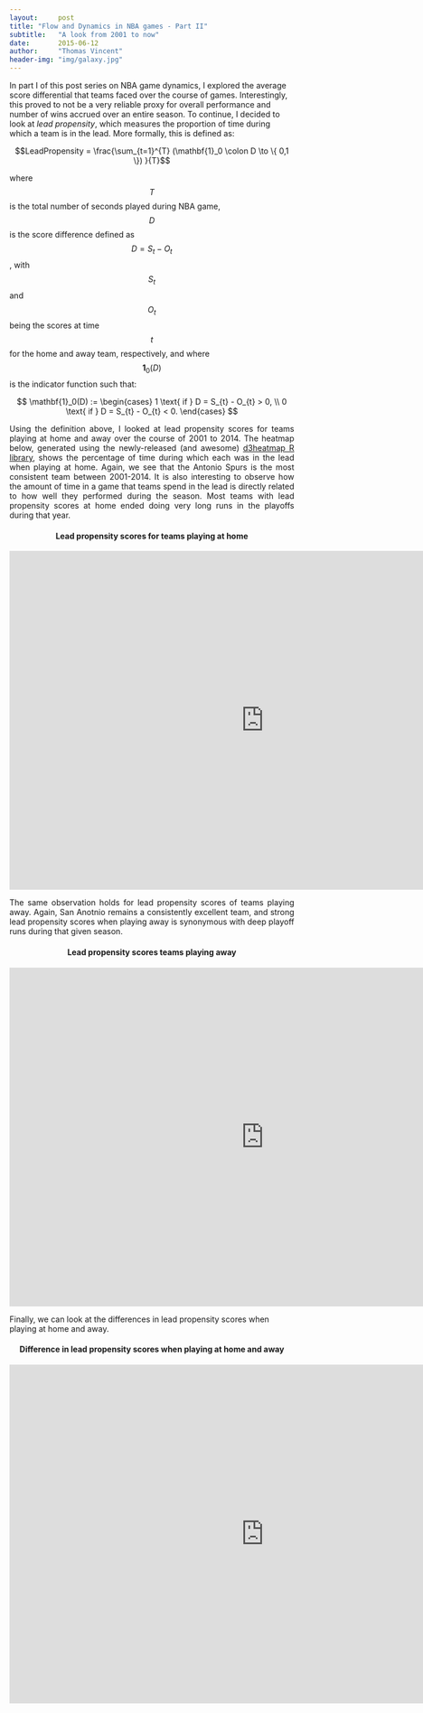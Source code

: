 ```yaml
---
layout:     post
title: "Flow and Dynamics in NBA games - Part II"
subtitle:   "A look from 2001 to now"
date:       2015-06-12
author:     "Thomas Vincent"
header-img: "img/galaxy.jpg"
---
```


<script type="text/javascript" src="http://cdn.mathjax.org/mathjax/latest/MathJax.js?config=TeX-AMS-MML_HTMLorMML"></script>

<style type="text/css">
/*body{font-family: Arial, sans-serif;font-size:10px;}*/
  .axis path,.axis line {
    fill: none;
    stroke:#b6b6b6;
    shape-rendering: crispEdges;
  }
  /*.tick line{fill:none;stroke:none;}*/
  .tick text{
    fill:#999;
    font-size:14px;
  }

  g.journal.active{
    cursor:pointer;
  }

  text.label{
    font-size:12px;
    font-weight:bold;
    cursor:pointer;
  }

  text.value{
    font-size:12px;
    font-weight:bold;
  }
</style>


In part I of this post series on NBA game dynamics, I explored the average score differential that teams faced over the course of games. Interestingly, this proved to not be a very reliable proxy for overall performance and number of wins accrued over an entire season. To continue, I decided to look at *lead propensity*, which measures the proportion of time during which a team is in the lead. More formally, this is defined as:

$$LeadPropensity = \frac{\sum_{t=1}^{T} (\mathbf{1}_0 \colon D \to \{ 0,1 \}) }{T}$$

where $$T$$ is the total number of seconds played during NBA game, $$D$$ is the score difference defined as $$D = S_{t} - O_{t}$$, with $$S_{t}$$ and $$O_{t}$$ being the scores at time $$t$$ for the home and away team, respectively, and where $$\mathbf{1}_0(D)$$ is the indicator function such that:

$$
\mathbf{1}_0(D) :=
\begin{cases} 
1 \text{ if } D = S_{t} - O_{t} > 0, \\
0 \text{ if } D = S_{t} - O_{t} < 0.
\end{cases}
$$

<p align="justify">
Using the definition above, I looked at lead propensity scores for teams playing at home and away over the course of 2001 to 2014. The heatmap below, generated using the newly-released (and awesome) <a href="https://github.com/rstudio/d3heatmap">d3heatmap R library</a>, shows the percentage of time during which each was in the lead when playing at home. Again, we see that the Antonio Spurs is the most consistent team between 2001-2014. It is also interesting to observe how the amount of time in a game that teams spend in the lead is directly related to how well they performed during the season. Most teams with lead propensity scores at home ended doing very long runs in the playoffs during that year.
</p>

<center>
   <h4> Lead propensity scores for teams playing at home</h4>
  <iframe width="900" height="600" src="https://dl.dropboxusercontent.com/s/oeg33cm6t4p62wx/home_lead_prop.html?dl=0" frameborder="0" allowfullscreen="allowfullscreen"></iframe>
</center>

<p align="justify">
The same observation holds for lead propensity scores of teams playing away. Again, San Anotnio remains a consistently excellent team, and strong lead propensity scores when playing away is synonymous with deep playoff runs during that given season.
</p>

<center>
  <h4> Lead propensity scores teams playing away</h4>
    <iframe width="900" height="600" src="https://dl.dropboxusercontent.com/s/05ymcqv1tfgeg31/away_lead_prop.html?dl=0" frameborder="0" allowfullscreen="allowfullscreen"></iframe>
</center>

Finally, we can look at the differences in lead propensity scores when playing at home and away.

<center>
  <h4> Difference in lead propensity scores when playing at home and away</h4>
    <iframe width="900" height="600" src="https://dl.dropboxusercontent.com/s/ya6gae1xlamp9eq/lead_prop_diff.html?dl=0" frameborder="0" allowfullscreen="allowfullscreen"></iframe>
</center>

